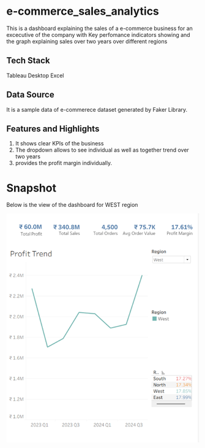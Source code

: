 # e-commerce_sales_analytics

This is a dashboard explaining the sales of a e-commerce business for an excecutive of the company with Key perfomance indicators showing and the graph explaining sales over two years over different regions

## Tech Stack

Tableau Desktop
Excel

## Data Source
It is a sample data of e-commerece dataset generated by Faker Library.

## Features and Highlights
1. It shows clear KPIs of the business
2. The dropdown allows to see individual as well as together trend over two years
3. provides the profit margin individually.

# Snapshot
Below is the view of the dashboard for WEST region

![Dashboard Preview](https://github.com/sarthakagg29/e-commerce_sales_analytics/blob/master/ecommerce_sales_analytics%20screenshot.png)
